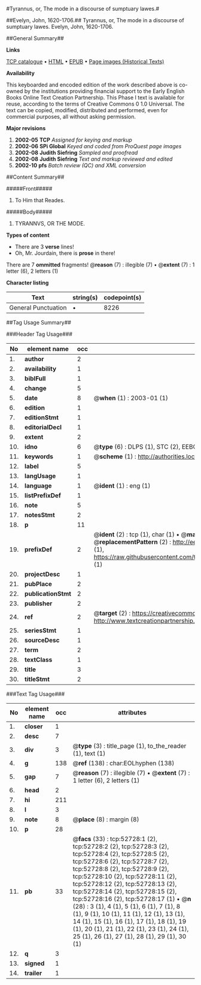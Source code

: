 #Tyrannus, or, The mode in a discourse of sumptuary lawes.#

##Evelyn, John, 1620-1706.##
Tyrannus, or, The mode in a discourse of sumptuary lawes.
Evelyn, John, 1620-1706.

##General Summary##

**Links**

[TCP catalogue](http://www.ota.ox.ac.uk/tcp/)  • 
[HTML](http://tei.it.ox.ac.uk/tcp/Texts-HTML/free/A38/A38812.html)  • 
[EPUB](http://tei.it.ox.ac.uk/tcp/Texts-EPUB/free/A38/A38812.epub) • 
[Page images (Historical Texts)](https://data.historicaltexts.jisc.ac.uk/view?pubId=eebo-12029805e&pageId=eebo-12029805e-52728-1)

**Availability**

This keyboarded and encoded edition of the
	       work described above is co-owned by the institutions
	       providing financial support to the Early English Books
	       Online Text Creation Partnership. This Phase I text is
	       available for reuse, according to the terms of Creative
	       Commons 0 1.0 Universal. The text can be copied,
	       modified, distributed and performed, even for
	       commercial purposes, all without asking permission.

**Major revisions**

1. __2002-05__ __TCP__ *Assigned for keying and markup*
1. __2002-06__ __SPi Global__ *Keyed and coded from ProQuest page images*
1. __2002-08__ __Judith Siefring__ *Sampled and proofread*
1. __2002-08__ __Judith Siefring__ *Text and markup reviewed and edited*
1. __2002-10__ __pfs__ *Batch review (QC) and XML conversion*

##Content Summary##

#####Front#####

1. To Him that Reades.

#####Body#####

1. TYRANNVS, OR THE MODE.

**Types of content**

  * There are 3 **verse** lines!
  * Oh, Mr. Jourdain, there is **prose** in there!

There are 7 **ommitted** fragments! 
 @__reason__ (7) : illegible (7)  •  @__extent__ (7) : 1 letter (6), 2 letters (1)

**Character listing**


|Text|string(s)|codepoint(s)|
|---|---|---|
|General Punctuation|•|8226|

##Tag Usage Summary##

###Header Tag Usage###

|No|element name|occ|attributes|
|---|---|---|---|
|1.|__author__|2||
|2.|__availability__|1||
|3.|__biblFull__|1||
|4.|__change__|5||
|5.|__date__|8| @__when__ (1) : 2003-01 (1)|
|6.|__edition__|1||
|7.|__editionStmt__|1||
|8.|__editorialDecl__|1||
|9.|__extent__|2||
|10.|__idno__|6| @__type__ (6) : DLPS (1), STC (2), EEBO-CITATION (1), OCLC (1), VID (1)|
|11.|__keywords__|1| @__scheme__ (1) : http://authorities.loc.gov/ (1)|
|12.|__label__|5||
|13.|__langUsage__|1||
|14.|__language__|1| @__ident__ (1) : eng (1)|
|15.|__listPrefixDef__|1||
|16.|__note__|5||
|17.|__notesStmt__|2||
|18.|__p__|11||
|19.|__prefixDef__|2| @__ident__ (2) : tcp (1), char (1)  •  @__matchPattern__ (2) : ([0-9\-]+):([0-9IVX]+) (1), (.+) (1)  •  @__replacementPattern__ (2) : http://eebo.chadwyck.com/downloadtiff?vid=$1&page=$2 (1), https://raw.githubusercontent.com/textcreationpartnership/Texts/master/tcpchars.xml#$1 (1)|
|20.|__projectDesc__|1||
|21.|__pubPlace__|2||
|22.|__publicationStmt__|2||
|23.|__publisher__|2||
|24.|__ref__|2| @__target__ (2) : https://creativecommons.org/publicdomain/zero/1.0/ (1), http://www.textcreationpartnership.org/docs/. (1)|
|25.|__seriesStmt__|1||
|26.|__sourceDesc__|1||
|27.|__term__|2||
|28.|__textClass__|1||
|29.|__title__|3||
|30.|__titleStmt__|2||


###Text Tag Usage###

|No|element name|occ|attributes|
|---|---|---|---|
|1.|__closer__|1||
|2.|__desc__|7||
|3.|__div__|3| @__type__ (3) : title_page (1), to_the_reader (1), text (1)|
|4.|__g__|138| @__ref__ (138) : char:EOLhyphen (138)|
|5.|__gap__|7| @__reason__ (7) : illegible (7)  •  @__extent__ (7) : 1 letter (6), 2 letters (1)|
|6.|__head__|2||
|7.|__hi__|211||
|8.|__l__|3||
|9.|__note__|8| @__place__ (8) : margin (8)|
|10.|__p__|28||
|11.|__pb__|33| @__facs__ (33) : tcp:52728:1 (2), tcp:52728:2 (2), tcp:52728:3 (2), tcp:52728:4 (2), tcp:52728:5 (2), tcp:52728:6 (2), tcp:52728:7 (2), tcp:52728:8 (2), tcp:52728:9 (2), tcp:52728:10 (2), tcp:52728:11 (2), tcp:52728:12 (2), tcp:52728:13 (2), tcp:52728:14 (2), tcp:52728:15 (2), tcp:52728:16 (2), tcp:52728:17 (1)  •  @__n__ (28) : 3 (1), 4 (1), 5 (1), 6 (1), 7 (1), 8 (1), 9 (1), 10 (1), 11 (1), 12 (1), 13 (1), 14 (1), 15 (1), 16 (1), 17 (1), 18 (1), 19 (1), 20 (1), 21 (1), 22 (1), 23 (1), 24 (1), 25 (1), 26 (1), 27 (1), 28 (1), 29 (1), 30 (1)|
|12.|__q__|3||
|13.|__signed__|1||
|14.|__trailer__|1||
